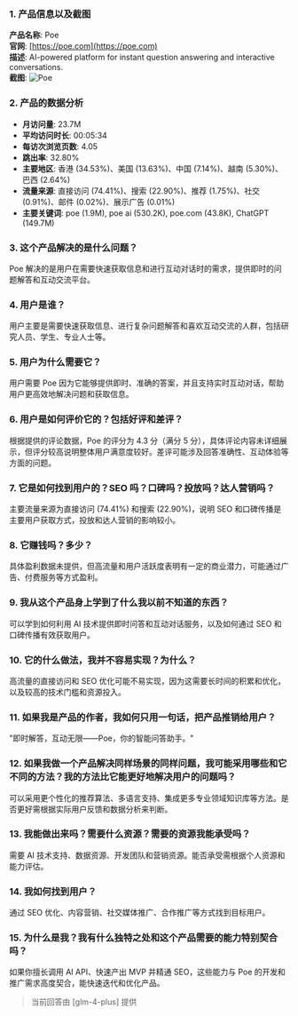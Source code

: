 ### 1. 产品信息以及截图

**产品名称**: Poe  
**官网**: [https://poe.com](https://poe.com)  
**描述**: AI-powered platform for instant question answering and interactive conversations.  
**截图**: ![Poe](https://cdn-images.toolify.ai/image/b8f175eb703798c01cd2415e95353122.jpeg)

### 2. 产品的数据分析

- **月访问量**: 23.7M
- **平均访问时长**: 00:05:34
- **每访次浏览页数**: 4.05
- **跳出率**: 32.80%
- **主要地区**: 香港 (34.53%)、美国 (13.63%)、中国 (7.14%)、越南 (5.30%)、巴西 (2.64%)
- **流量来源**: 直接访问 (74.41%)、搜索 (22.90%)、推荐 (1.75%)、社交 (0.91%)、邮件 (0.02%)、展示广告 (0.01%)
- **主要关键词**: poe (1.9M), poe ai (530.2K), poe.com (43.8K), ChatGPT (149.7M)

### 3. 这个产品解决的是什么问题？

Poe 解决的是用户在需要快速获取信息和进行互动对话时的需求，提供即时的问题解答和互动交流平台。

### 4. 用户是谁？

用户主要是需要快速获取信息、进行复杂问题解答和喜欢互动交流的人群，包括研究人员、学生、专业人士等。

### 5. 用户为什么需要它？

用户需要 Poe 因为它能够提供即时、准确的答案，并且支持实时互动对话，帮助用户更高效地解决问题和获取信息。

### 6. 用户是如何评价它的？包括好评和差评？

根据提供的评论数据，Poe 的评分为 4.3 分（满分 5 分），具体评论内容未详细展示，但评分较高说明整体用户满意度较好。差评可能涉及回答准确性、互动体验等方面的问题。

### 7. 它是如何找到用户的？SEO 吗？口碑吗？投放吗？达人营销吗？

主要流量来源为直接访问 (74.41%) 和搜索 (22.90%)，说明 SEO 和口碑传播是主要用户获取方式，投放和达人营销的影响较小。

### 8. 它赚钱吗？多少？

具体盈利数据未提供，但高流量和用户活跃度表明有一定的商业潜力，可能通过广告、付费服务等方式盈利。

### 9. 我从这个产品身上学到了什么我以前不知道的东西？

可以学到如何利用 AI 技术提供即时问答和互动对话服务，以及如何通过 SEO 和口碑传播有效获取用户。

### 10. 它的什么做法，我并不容易实现？为什么？

高流量的直接访问和 SEO 优化可能不易实现，因为这需要长时间的积累和优化，以及较高的技术门槛和资源投入。

### 11. 如果我是产品的作者，我如何只用一句话，把产品推销给用户？

"即时解答，互动无限——Poe，你的智能问答助手。"

### 12. 如果我做一个产品解决同样场景的同样问题，我可能采用哪些和它不同的方法？我的方法比它能更好地解决用户的问题吗？

可以采用更个性化的推荐算法、多语言支持、集成更多专业领域知识库等方法。是否更好需根据实际用户反馈和数据分析来判断。

### 13. 我能做出来吗？需要什么资源？需要的资源我能承受吗？

需要 AI 技术支持、数据资源、开发团队和营销资源。能否承受需根据个人资源和能力评估。

### 14. 我如何找到用户？

通过 SEO 优化、内容营销、社交媒体推广、合作推广等方式找到目标用户。

### 15. 为什么是我？我有什么独特之处和这个产品需要的能力特别契合吗？

如果你擅长调用 AI API、快速产出 MVP 并精通 SEO，这些能力与 Poe 的开发和推广需求高度契合，能快速迭代和优化产品。

> 当前回答由 [glm-4-plus] 提供